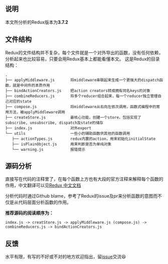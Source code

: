 ## 说明

本文所分析的Redux版本为**3.7.2**
## 文件结构

Redux的文件结构并不复杂，每个文件就是一个对外导出的函数，没有任何依赖，分析起来也比较容易，只要会用Redux基本上都能看懂本文。
这是Redux的目录结构：
```
.
├── applyMiddleware.js       将middleware串联起来生成一个更强大的dispatch函数，就是中间件的本质作用
├── bindActionCreators.js    把action creators转成拥有同名keys的对象
├── combineReducers.js       将多个reducer组合起来，每一个reducer独立管理自己对应的state
├── compose.js               将middleware从右向左依次调用，函数式编程中的常用方法，被applyMiddleware调用
├── createStore.js           最核心功能，创建一个store，包括实现了subscribe, unsubscribe, dispatch及state的储存
├── index.js                 对外export
└── utils                    一些小的辅助函数供其他的函数调用
   ├── actionTypes.js        redux内置的action，用来初始化initialState
   ├── isPlainObject.js      用来判断是否为单纯对象
   └── warning.js            报错提示

```
## 源码分析

直接写在代码的注释里了，在每个函数上方也有大段的官方注释来解释每个函数的作用，中文翻译可以见[Redux 中文文档](http://github.com/camsong/redux-in-chinese)

分析代码时通过Github blame，参考了Redux的issue及pr来分析函数的意图而不仅是从代码层面分析函数的作用。

**推荐源码的阅读顺序为：**

```
index.js -> creatStore.js -> applyMiddleware.js (compose.js) -> combineReducers.js -> bindActionCreators.js
```

## 反馈

水平有限，有写的不好或不对的地方欢迎指出，留[issue](https://github.com/fi3ework/redux-analysis/issues)交流😆